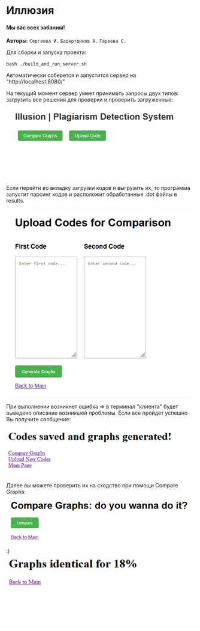 # Иллюзия

#### Мы вас всех забаним!

**Авторы**: `Сергеева И.` `Бадертдинов А.` `Гареева С.`

Для сборки и запуска проекта:
```
bash ./build_and_run_server.sh
```

Автоматически соберется и запустится сервер на "http://localhost:8080/"

На текущий момент сервер умеет принимать запросы двух типов: загрузить все решения для проверки и проверить загруженные:
![alt text](media_for_readme/image.png)

Если перейти во вкладку загрузки кодов и выгрузить их, то программа запустит парсинг кодов и расположит обработанные .dot файлы в results. 

![alt text](media_for_readme/image-1.png)

При выполнении возникнет ошибка => в терминал "клиента" будет выведено описание возникшей проблемы. Если все пройдет успешно Вы получите сообщение:

![alt text](media_for_readme/image-2.png)

Далее вы можете проверить их на сходство при помощи Compare Graphs:
![alt text](media_for_readme/image-3.png)
:)
![alt text](media_for_readme/image-4.png)
